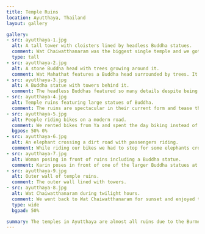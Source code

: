 ```yaml
---
title: Temple Ruins
location: Ayutthaya, Thailand
layout: gallery

gallery:
- src: ayutthaya-1.jpg
  alt: A tall tower with cloisters lined by headless Buddha statues.
  comment: Wat Chaiwatthanaram was the biggest single temple and we got there early, letting us enjoy it almost completely to ourselves.
  type: tall
- src: ayutthaya-2.jpg
  alt: A stone Buddha head with trees growing around it.
  comment: Wat Mahathat features a Buddha head surrounded by trees. It is pure luck that the trees did not grow over it, and is a very interesting sight.
- src: ayutthaya-3.jpg
  alt: A Buddha statue with towers behind it.
  comment: The headless Buddhas featured so many details despite being desecrated in 1776 and worn down over time since then.
- src: ayutthaya-4.jpg
  alt: Temple ruins featuring large statues of Buddha.
  comment: The ruins are spectacular in their current form and tease the imagination. Did they look as detailed as the monuments we saw at Wat Pho? Unfortunately no one is sure.
- src: ayutthaya-5.jpg
  alt: People riding bikes on a modern road.
  comment: We rented bikes from Ya and spent the day biking instead of haggling with the tuk tuk drivers. It was so much more pleasant to get some exercise rather than overpay to inhale carbon monoxide.
  bgpos: 50% 0%
- src: ayutthaya-6.jpg
  alt: An elephant crossing a dirt road with passengers riding.
  comment: While riding our bikes we had to stop for some elephants crossing our path.
- src: ayutthaya-7.jpg
  alt: Woman posing in front of ruins including a Buddha statue.
  comment: Karin poses in front of one of the larger Buddha statues at Wat Mahathat.
- src: ayutthaya-9.jpg
  alt: Outer wall of temple ruins.
  comment: The outer wall lined with towers.
- src: ayutthaya-8.jpg
  alt: Wat Chaiwatthanaram during twilight hours.
  comment: We went back to Wat Chaiwatthanaram for sunset and enjoyed the ruins once more.
  type: wide
  bgpad: 50%

summary: The temples in Ayutthaya are almost all ruins due to the Burmese sacking this former capital city in the late 18th century. The ruins were beautiful and mysterious due to their condition.
---
```

